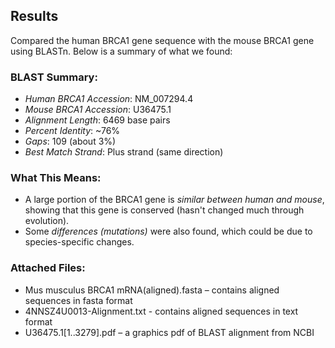 ##  Results

Compared the human BRCA1 gene sequence with the mouse BRCA1 gene using BLASTn. Below is a summary of what we found:

###  BLAST Summary:
- *Human BRCA1 Accession*: NM_007294.4
- *Mouse BRCA1 Accession*: U36475.1
- *Alignment Length*: 6469 base pairs
- *Percent Identity*: ~76%
- *Gaps*: 109 (about 3%)
- *Best Match Strand*: Plus strand (same direction)

###  What This Means:
- A large portion of the BRCA1 gene is *similar between human and mouse*, showing that this gene is conserved (hasn't changed much through evolution).
- Some *differences (mutations)* were also found, which could be due to species-specific changes.

###  Attached Files:
- Mus musculus BRCA1 mRNA(aligned).fasta – contains aligned sequences in fasta format
- 4NNSZ4U0013-Alignment.txt - contains aligned sequences in text format
- U36475.1[1..3279].pdf – a graphics pdf of BLAST alignment from NCBI
